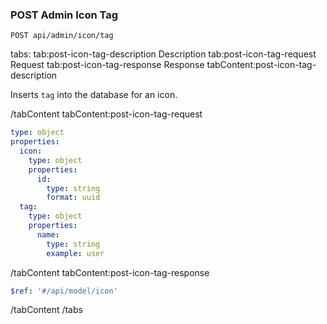### POST Admin Icon Tag

```text
POST api/admin/icon/tag
```

tabs:
tab:post-icon-tag-description Description
tab:post-icon-tag-request Request
tab:post-icon-tag-response Response
tabContent:post-icon-tag-description

Inserts `tag` into the database for an icon.

/tabContent
tabContent:post-icon-tag-request

```yaml
type: object
properties:
  icon:
    type: object
    properties:
      id:
        type: string
        format: uuid
  tag:
    type: object
    properties:
      name:
        type: string
        example: user
```

/tabContent
tabContent:post-icon-tag-response

```yaml
$ref: '#/api/model/icon'
```

/tabContent
/tabs